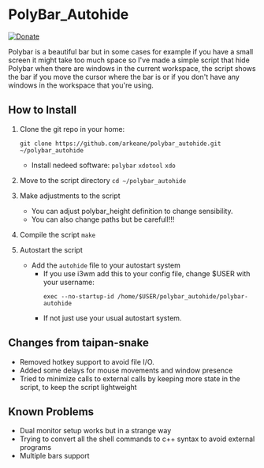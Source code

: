 # PolyBar_Autohide

[![Donate](https://img.shields.io/badge/Donate-PayPal-green.svg)](https://www.paypal.com/cgi-bin/webscr?cmd=_s-xclick&hosted_button_id=LZDKH4PL5Z3XN&source=url)

Polybar is a beautiful bar but in some cases for example if you have a small screen it might take too much space so I've made a simple script that hide Polybar when there are windows in the current workspace, the script shows the bar if you move the cursor where the bar is or if you don't have any windows in the workspace that you're using.

## How to Install
1. Clone the git repo in your home: 
     ```
     git clone https://github.com/arkeane/polybar_autohide.git ~/polybar_autohide
     ```
     - Install nedeed software: `polybar` `xdotool` `xdo`

2. Move to the script directory `cd ~/polybar_autohide`
     
3. Make adjustments to the script
     - You can adjust polybar_height definition to change sensibility.
     - You can also change paths but be carefull!!!

4. Compile the script `make`

5. Autostart the script
     - Add the `autohide` file to your autostart system
          - If you use i3wm add this to your config file, change $USER with your username:
               ```
               exec --no-startup-id /home/$USER/polybar_autohide/polybar-autohide
               ```
          - If not just use your usual autostart system.

## Changes from taipan-snake
- Removed hotkey support to avoid file I/O.
- Added some delays for mouse movements and window presence
- Tried to minimize calls to external calls by keeping more state in the script, to keep the script lightweight

## Known Problems
- Dual monitor setup works but in a strange way 
- Trying to convert all the shell commands to c++ syntax to avoid external programs
- Multiple bars support

